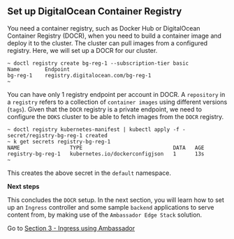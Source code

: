 ## Set up DigitalOcean Container Registry

You need a container registry, such as Docker Hub or DigitalOcean Container Registry (DOCR), when you need to build a container image and deploy it to the cluster. The cluster can pull images from a configured registry. Here, we will set up a DOCR for our cluster.

```
~ doctl registry create bg-reg-1 --subscription-tier basic
Name        Endpoint
bg-reg-1    registry.digitalocean.com/bg-reg-1
~ 
```

You can have only 1 registry endpoint per account in DOCR. A `repository` in a `registry` refers to a collection of `container images` using different versions (`tags`). Given that the `DOCR` registry is a private endpoint, we need to configure the `DOKS` cluster to be able to fetch images from the `DOCR` registry.

```
~ doctl registry kubernetes-manifest | kubectl apply -f -
secret/registry-bg-reg-1 created
~ k get secrets registry-bg-reg-1
NAME                TYPE                             DATA   AGE
registry-bg-reg-1   kubernetes.io/dockerconfigjson   1      13s
~
```

This creates the above secret in the `default` namespace. 

**Next steps**

This concludes the `DOCR` setup. In the next section, you will learn how to set up an `Ingress` controller and some sample `backend` applications to serve content from, by making use of the `Ambassador Edge Stack` solution.

Go to [Section 3 - Ingress using Ambassador](../3-setup-ingress-ambassador)
